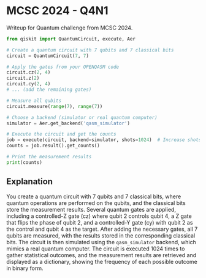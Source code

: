 # MCSC 2024 - Q4N1


Writeup for Quantum challenge from MCSC 2024.

<!--more-->

```python
from qiskit import QuantumCircuit, execute, Aer

# Create a quantum circuit with 7 qubits and 7 classical bits
circuit = QuantumCircuit(7, 7)

# Apply the gates from your OPENQASM code
circuit.cz(2, 4)
circuit.z(2)
circuit.cy(2, 4)
# ... (add the remaining gates)

# Measure all qubits
circuit.measure(range(7), range(7))

# Choose a backend (simulator or real quantum computer)
simulator = Aer.get_backend('qasm_simulator')

# Execute the circuit and get the counts
job = execute(circuit, backend=simulator, shots=1024)  # Increase shots for better statistics
counts = job.result().get_counts()

# Print the measurement results
print(counts)

```

## Explanation

You create a quantum circuit with 7 qubits and 7 classical bits, where quantum operations are performed on the qubits, and the classical bits store the measurement results. Several quantum gates are applied, including a controlled-Z gate (cz) where qubit 2 controls qubit 4, a Z gate that flips the phase of qubit 2, and a controlled-Y gate (cy) with qubit 2 as the control and qubit 4 as the target. After adding the necessary gates, all 7 qubits are measured, with the results stored in the corresponding classical bits. The circuit is then simulated using the `qasm_simulator` backend, which mimics a real quantum computer. The circuit is executed 1024 times to gather statistical outcomes, and the measurement results are retrieved and displayed as a dictionary, showing the frequency of each possible outcome in binary form.
